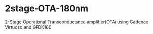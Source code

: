 # 2stage-OTA-180nm
2-Stage Operational Transconductance amplifier(OTA) using Cadence Virtuoso and GPDK180

